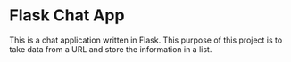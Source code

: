 # Flask Chat App

This is a chat application written in Flask. This purpose of this project is to take data from a URL and store the information in a list. 